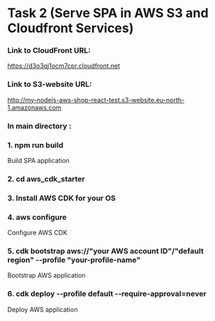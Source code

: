 # Task 2 (Serve SPA in AWS S3 and Cloudfront Services)

### Link to CloudFront URL:

https://d3o3qj1ocm7cpr.cloudfront.net

### Link to S3-website URL:

http://my-nodejs-aws-shop-react-test.s3-website.eu-north-1.amazonaws.com

### In main directory :

### 1. npm run build

Build SPA application

### 2. cd aws_cdk_starter

### 3. Install AWS CDK for your OS

### 4. aws configure

Configure AWS CDK

### 5. cdk bootstrap aws://"your AWS account ID"/"default region" --profile "your-profile-name"

Bootstrap AWS application

### 6. cdk deploy --profile default --require-approval=never

Deploy AWS application
